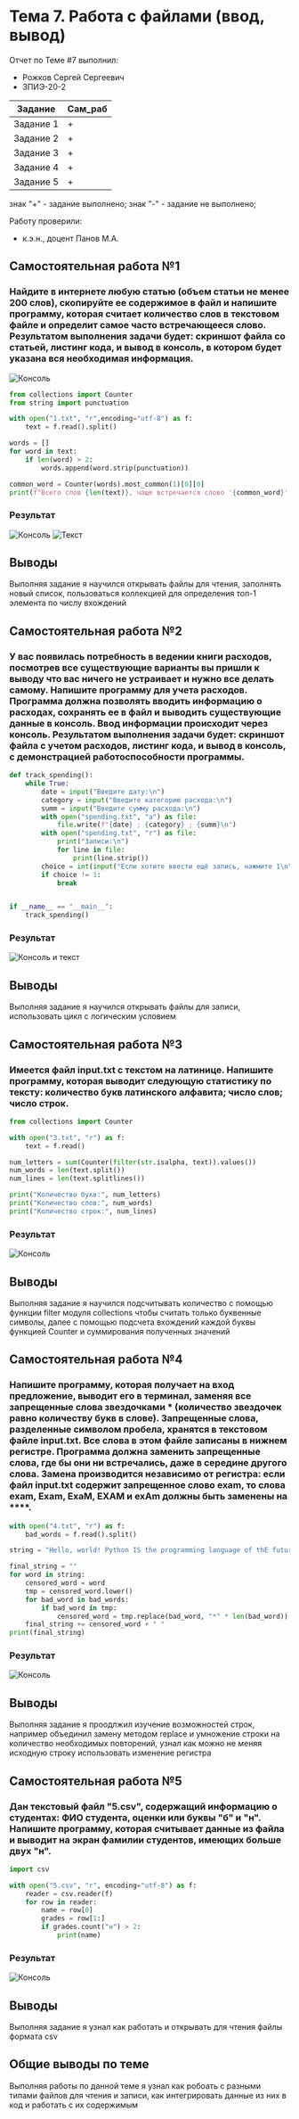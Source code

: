 # Тема 7. Работа с файлами (ввод, вывод)
Отчет по Теме #7 выполнил:
- Рожков Сергей Сергеевич
- ЗПИЭ-20-2

| Задание | Сам_раб |
| ------  | ------ |
| Задание 1 | + |
| Задание 2 | + |
| Задание 3 | + |
| Задание 4 | + |
| Задание 5 | + |

знак "+" - задание выполнено; знак "-" - задание не выполнено;

Работу проверили:
- к.э.н., доцент Панов М.А.

## Самостоятельная работа №1
### Найдите в интернете любую статью (объем статьи не менее 200 слов), скопируйте ее содержимое в файл и напишите программу, которая считает количество слов в текстовом файле и определит самое часто встречающееся слово. Результатом выполнения задачи будет: скриншот файла со статьей, листинг кода, и вывод в консоль, в котором будет указана вся необходимая информация.

![Консоль]()

```python
from collections import Counter
from string import punctuation

with open("1.txt", "r",encoding="utf-8") as f:
    text = f.read().split()

words = []
for word in text:
    if len(word) > 2:
        words.append(word.strip(punctuation))

common_word = Counter(words).most_common(1)[0][0]
print(f"Всего слов {len(text)}, чаще встречается слово '{common_word}'.")
```

### Результат
![Консоль]()
![Текст]()

## Выводы
Выполняя задание я научился открывать файлы для чтения, заполнять новый список, пользоваться коллекцией для определения топ-1 элемента по числу вхождений
  
## Самостоятельная работа №2
### У вас появилась потребность в ведении книги расходов, посмотрев все существующие варианты вы пришли к выводу что вас ничего не устраивает и нужно все делать самому. Напишите программу для учета расходов. Программа должна позволять вводить информацию о расходах, сохранять ее в файл и выводить существующие данные в консоль. Ввод информации происходит через консоль. Результатом выполнения задачи будет: скриншот файла с учетом расходов, листинг кода, и вывод в консоль, с демонстрацией работоспособности программы.

```python
def track_spending():
    while True:
        date = input("Введите дату:\n")
        category = input("Введите категорию расхода:\n")
        summ = input("Введите сумму расхода:\n")
        with open("spending.txt", "a") as file:
            file.write(f"{date} ; {category} ; {summ}\n")
        with open("spending.txt", "r") as file:
            print("Записи:\n")
            for line in file:
                print(line.strip())
        choice = int(input("Если хотите ввести ещё запись, нажмите 1\n"))
        if choice != 1:
            break


if __name__ == "__main__":
    track_spending()
```

### Результат
![Консоль и текст]()

## Выводы
Выполняя задание я научился открывать файлы для записи, использовать цикл с логическим условием

## Самостоятельная работа №3
### Имеется файл input.txt с текстом на латинице. Напишите программу, которая выводит следующую статистику по тексту: количество букв латинского алфавита; число слов; число строк.

```python
from collections import Counter

with open("3.txt", "r") as f:
    text = f.read()

num_letters = sum(Counter(filter(str.isalpha, text)).values())
num_words = len(text.split())
num_lines = len(text.splitlines())

print("Количество букв:", num_letters)
print("Количество слов:", num_words)
print("Количество строк:", num_lines)
```

### Результат
![Консоль]()

## Выводы
Выполняя задание я научился подсчитывать количество с помощью функции filter модуля collections чтобы считать только буквенные символы, далее с помощью подсчета вхождений каждой буквы функцией Counter и суммирования полученных значений

## Самостоятельная работа №4
### Напишите программу, которая получает на вход предложение, выводит его в терминал, заменяя все запрещенные слова звездочками * (количество звездочек равно количеству букв в слове). Запрещенные слова, разделенные символом пробела, хранятся в текстовом файле input.txt. Все слова в этом файле записаны в нижнем регистре. Программа должна заменить запрещенные слова, где бы они ни встречались, даже в середине другого слова. Замена производится независимо от регистра: если файл input.txt содержит запрещенное слово exam, то слова exam, Exam, ExaM, EXAM и exAm должны быть заменены на ****.

```python
with open("4.txt", "r") as f:
    bad_words = f.read().split()

string = "Hello, world! Python IS the programming language of thE future. My EMAIL is....PYTHON is awesome!!!!".split()

final_string = ""
for word in string:
    censored_word = word
    tmp = censored_word.lower()
    for bad_word in bad_words:
        if bad_word in tmp:
            censored_word = tmp.replace(bad_word, "*" * len(bad_word))
    final_string += censored_word + " "
print(final_string)
```

### Результат
![Консоль]()

## Выводы
Выполняя задание я проодлжил изучение возможностей строк, например объединил замену методом replace и умножение строки на количество необходимых повторений, узнал как можно не меняя исходную строку использовать изменение регистра

## Самостоятельная работа №5
### Дан текстовый файл "5.csv", содержащий информацию о студентах: ФИО студента, оценки или буквы "б" и "н". Напишите программу, которая считывает данные из файла и выводит на экран фамилии студентов, имеющих больше двух "н".

```python
import csv

with open("5.csv", "r", encoding="utf-8") as f:
    reader = csv.reader(f)
    for row in reader:
        name = row[0]
        grades = row[1:]
        if grades.count("н") > 2:
            print(name)
```

### Результат
![Консоль]()

## Выводы
Выполняя задание я узнал как работать и открывать для чтения файлы формата csv


## Общие выводы по теме
Выполняя работы по данной теме я узнал как робоать с разными типами файлов для чтения и записи, как интегрировать данные из них в код и работать с их содержимым
